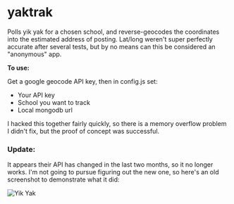 yaktrak
=======

Polls yik yak for a chosen school, and reverse-geocodes the coordinates into the estimated address of posting. Lat/long weren't super perfectly accurate after several tests, but by no means can this be considered an "anonymous" app.

**To use:**

Get a google geocode API key, then in config.js set:

* Your API key
* School you want to track
* Local mongodb url

I hacked this together fairly quickly, so there is a memory overflow problem I didn't fix, but the proof of concept was successful.

### Update: ###

It appears their API has changed in the last two months, so it no longer works. I'm not going to pursue figuring out the new one, so here's an old screenshot to demonstrate what it did:

![Yik Yak](https://cloud.githubusercontent.com/assets/1849508/5326599/473bfc24-7cd6-11e4-90d4-05bdbc892332.png)
